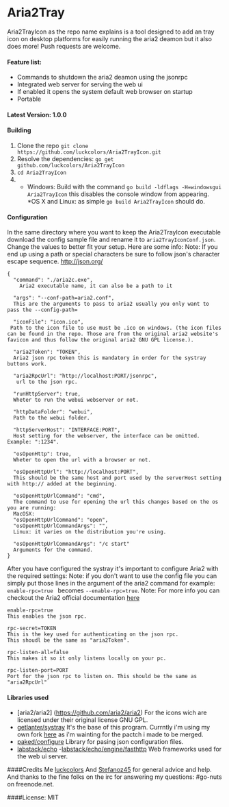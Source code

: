 # Aria2Tray

Aria2TrayIcon as the repo name explains is a tool designed to add an tray icon on desktop platforms for easily running the aria2 deamon but it also does more!
Push requests are welcome.

#### Feature list:
* Commands to shutdown the aria2 deamon using the jsonrpc
* Integrated web server for serving the web ui
* If enabled it opens the system default web browser on startup
* Portable

#### Latest Version: 1.0.0

#### Building
1. Clone the repo ```git clone https://github.com/luckcolors/Aria2TrayIcon.git```
2. Resolve the dependencies: ```go get github.com/luckcolors/Aria2TrayIcon```
3. ```cd Aria2TrayIcon```
4.  * Windows: Build with the command ```go build -ldflags -H=windowsgui Aria2TrayIcon``` this disables the console window from appearing.
      *OS X and Linux: as simple ```go build Aria2TrayIcon``` should do.

#### Configuration

In the same directory where you want to keep the Aria2TrayIcon executable download the config sample file and rename it to ``` aria2TrayIconConf.json ```.
Change the values to better fit your setup.
Here are some info:
Note: If you end up using a path or special characters be sure to follow json's character escape sequence. http://json.org/
```
{
  "command": "./aria2c.exe",
    Aria2 executable name, it can also be a path to it
    
  "args": "--conf-path=aria2.conf",
  This are the arguments to pass to aria2 usually you only want to pass the --config-path= 
    
  "iconFile": "icon.ico",
 Path to the icon file to use must be .ico on windows. (the icon files can be found in the repo. Those are from the original aria2 website's favicon and thus follow the original aria2 GNU GPL license.). 
  
  "aria2Token": "TOKEN",
  Aria2 json rpc token this is mandatory in order for the systray buttons work.
  
  "aria2RpcUrl": "http://localhost:PORT/jsonrpc", 
   url to the json rpc.
   
  "runHttpServer": true, 
  Wheter to run the webui webserver or not.
  
  "httpDataFolder": "webui", 
  Path to the webui folder.
  
  "httpServerHost": "INTERFACE:PORT",
  Host setting for the webserver, the interface can be omitted. Example: ":1234".
  
  "osOpenHttp": true,
  Wheter to open the url with a browser or not.
  
  "osOpenHttpUrl": "http://localhost:PORT",
  This should be the same host and port used by the serverHost setting with http:// added at the beginning.
  
  "osOpenHttpUrlCommand": "cmd", 
  The command to use for opening the url this changes based on the os you are running: 
  MacOSX:
  "osOpenHttpUrlCommand": "open",
  "osOpenHttpUrlCommandArgs": "",
  Linux: it varies on the distribution you're using.
  
  "osOpenHttpUrlCommandArgs": "/c start" 
  Arguments for the command.
}
```
After you have configured the systray it's important to configure Aria2 with the required settings:
Note: if you don't want to use the config file you can simply put those lines in the argument of the aria2 command for example:  ```enable-rpc=true ``` becomes ```--enable-rpc=true```. 
Note: For more info you can checkout the Aria2 official documentation [here](https://aria2.github.io/manual/en/html/aria2c.html#options) 

```
enable-rpc=true
This enables the json rpc.

rpc-secret=TOKEN
This is the key used for authenticating on the json rpc.
This shoudl be the same as "aria2Token".

rpc-listen-all=false
This makes it so it only listens locally on your pc.

rpc-listen-port=PORT
Port for the json rpc to listen on. This should be the same as "aria2RpcUrl"
```
#### Libraries used
 
- [aria2/aria2] (https://github.com/aria2/aria2) For the icons wich are licensed under their original license GNU GPL.
- [getlanter/systray](https://github.com/getlantern/systray)
It's the base of this program. Currntly i'm using my own fork [here](https://github.com/luckcolors/systray) as i'm wainting for the pactch i made to be merged.
- [paked/configure](https://github.com/paked/configure) 
Library for pasing json configuration files.
- [labstack/echo](https://github.com/labstack/echo)
-[labstack/echo/engine/fasthttp](https://github.com/labstack/echo/engine/fasthttp)
Web frameworks used for the web ui server.

####Credits
Me [luckcolors](https://github.com/luckcolors) 
And [Stefanoz45](https://github.com/Stefanoz45)
for general advice and help.
And thanks to the fine folks on the irc for answering my questions: #go-nuts on freenode.net.

####License: MIT
